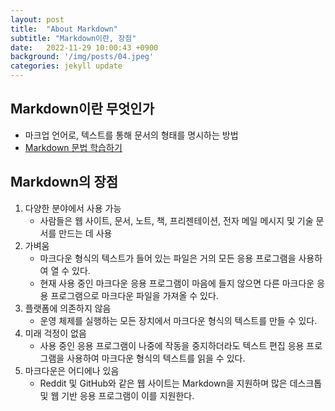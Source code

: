 ```yaml
---
layout: post
title:  "About Markdown"
subtitle: "Markdown이란, 장점"
date:   2022-11-29 10:00:43 +0900
background: '/img/posts/04.jpeg'
categories: jekyll update
---
```


## Markdown이란 무엇인가
- 마크업 언어로, 텍스트를 통해 문서의 형태를 명시하는 방법
- [Markdown 문법 학습하기](https://www.markdownguide.org/basic-syntax/)

## Markdown의 장점
1. 다양한 분야에서 사용 가능
    - 사람들은 웹 사이트, 문서, 노트, 책, 프리젠테이션, 전자 메일 메시지 및 기술 문서를 만드는 데 사용
2. 가벼움
    - 마크다운 형식의 텍스트가 들어 있는 파일은 거의 모든 응용 프로그램을 사용하여 열 수 있다.
    - 현재 사용 중인 마크다운 응용 프로그램이 마음에 들지 않으면 다른 마크다운 응용 프로그램으로 마크다운 파일을 가져올 수 있다.
3. 플랫폼에 의존하지 않음
    - 운영 체제를 실행하는 모든 장치에서 마크다운 형식의 텍스트를 만들 수 있다.
4. 미래 걱정이 없음
    - 사용 중인 응용 프로그램이 나중에 작동을 중지하더라도 텍스트 편집 응용 프로그램을 사용하여 마크다운 형식의 텍스트를 읽을 수 있다.
4. 마크다운은 어디에나 있음
    - Reddit 및 GitHub와 같은 웹 사이트는 Markdown을 지원하며 많은 데스크톱 및 웹 기반 응용 프로그램이 이를 지원한다.
